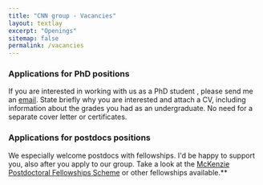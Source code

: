 ```yaml
---
title: "CNN group - Vacancies"
layout: textlay
excerpt: "Openings"
sitemap: false
permalink: /vacancies
---
```


### Applications for PhD positions
If you are interested in working with us as a PhD student , please send me an [email](mailto:tuan.nguyen@unimelb.edu.au). State briefly why you are interested and attach a CV, including information about the grades you had as an undergraduate. No need for a separate cover letter or certificates. 

### Applications for postdocs positions
We especially welcome postdocs with fellowships. I'd be happy to support you, also after you apply to our group. Take a look at the [McKenzie Postdoctoral Fellowships Scheme](https://sites.research.unimelb.edu.au/research-funding/researcher-development-schemes/mckenzie-fellowship) or other fellowships available.**


